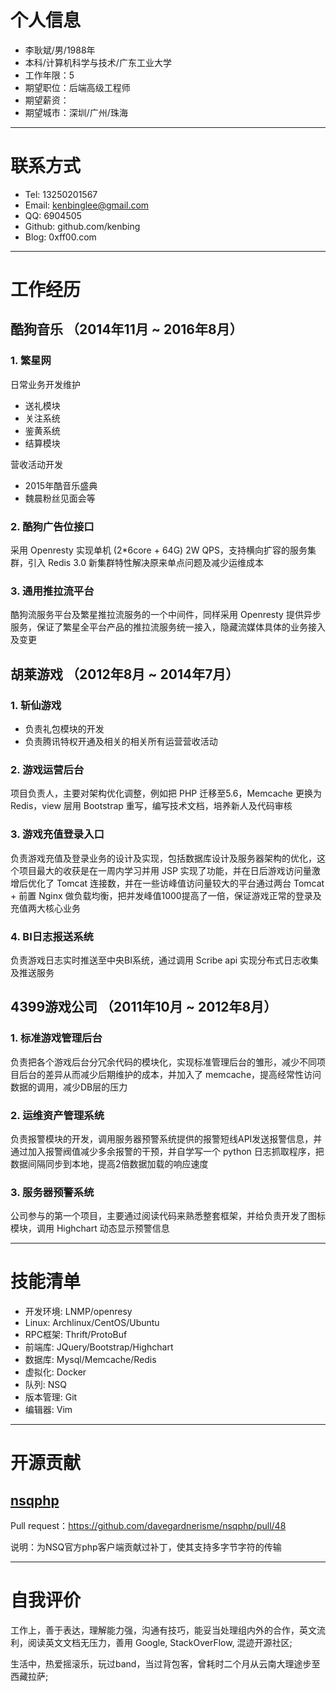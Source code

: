 ﻿# 个人信息

- 李耿斌/男/1988年
- 本科/计算机科学与技术/广东工业大学 
- 工作年限：5
- 期望职位：后端高级工程师
- 期望薪资：
- 期望城市：深圳/广州/珠海

---

# 联系方式

- Tel: 13250201567
- Email: kenbinglee@gmail.com
- QQ: 6904505
- Github: github.com/kenbing
- Blog: 0xff00.com

---

# 工作经历

## 酷狗音乐 （2014年11月 ~ 2016年8月）

### 1. 繁星网

日常业务开发维护

- 送礼模块
- 关注系统
- 鉴黄系统
- 结算模块

营收活动开发

- 2015年酷音乐盛典
- 魏晨粉丝见面会等

### 2. 酷狗广告位接口

采用 Openresty 实现单机 (2*6core + 64G) 2W QPS，支持横向扩容的服务集群，引入 Redis 3.0 新集群特性解决原来单点问题及减少运维成本

### 3. 通用推拉流平台

酷狗流服务平台及繁星推拉流服务的一个中间件，同样采用 Openresty 提供异步服务，保证了繁星全平台产品的推拉流服务统一接入，隐藏流媒体具体的业务接入及变更

## 胡莱游戏 （2012年8月 ~ 2014年7月）

### 1. 斩仙游戏

- 负责礼包模块的开发
- 负责腾讯特权开通及相关的相关所有运营营收活动

### 2. 游戏运营后台

项目负责人，主要对架构优化调整，例如把 PHP 迁移至5.6，Memcache 更换为 Redis，view 层用 Bootstrap 重写，编写技术文档，培养新人及代码审核

### 3. 游戏充值登录入口

负责游戏充值及登录业务的设计及实现，包括数据库设计及服务器架构的优化，这个项目最大的收获是在一周内学习并用 JSP 实现了功能，并在日后游戏访问量激增后优化了 Tomcat 连接数，并在一些访峰值访问量较大的平台通过两台 Tomcat + 前置 Nginx 做负载均衡，把并发峰值1000提高了一倍，保证游戏正常的登录及充值两大核心业务

### 4. BI日志报送系统 

负责游戏日志实时推送至中央BI系统，通过调用 Scribe api 实现分布式日志收集及推送服务

## 4399游戏公司 （2011年10月 ~ 2012年8月）

### 1. 标准游戏管理后台 

负责把各个游戏后台分冗余代码的模块化，实现标准管理后台的雏形，减少不同项目后台的差异从而减少后期维护的成本，并加入了 memcache，提高经常性访问数据的调用，减少DB层的压力


### 2. 运维资产管理系统

负责报警模块的开发，调用服务器预警系统提供的报警短线API发送报警信息，并通过加入报警阀值减少多余报警的干预，并自学写一个 python 日志抓取程序，把数据间隔同步到本地，提高2倍数据加载的响应速度


### 3. 服务器预警系统

公司参与的第一个项目，主要通过阅读代码来熟悉整套框架，并给负责开发了图标模块，调用 Highchart 动态显示预警信息

---

# 技能清单

- 开发环境: LNMP/openresy
- Linux: Archlinux/CentOS/Ubuntu
- RPC框架: Thrift/ProtoBuf
- 前端库: JQuery/Bootstrap/Highchart
- 数据库: Mysql/Memcache/Redis
- 虚拟化: Docker
- 队列: NSQ
- 版本管理: Git
- 编辑器: Vim

---

# 开源贡献

## [nsqphp](https://github.com/davegardnerisme/nsqphp '项目地址')

Pull request：https://github.com/davegardnerisme/nsqphp/pull/48

说明：为NSQ官方php客户端贡献过补丁，使其支持多字节字符的传输

---

# 自我评价 

工作上，善于表达，理解能力强，沟通有技巧，能妥当处理组内外的合作，英文流利，阅读英文文档无压力，善用 Google, StackOverFlow, 混迹开源社区;

生活中，热爱摇滚乐，玩过band，当过背包客，曾耗时二个月从云南大理途步至西藏拉萨;
